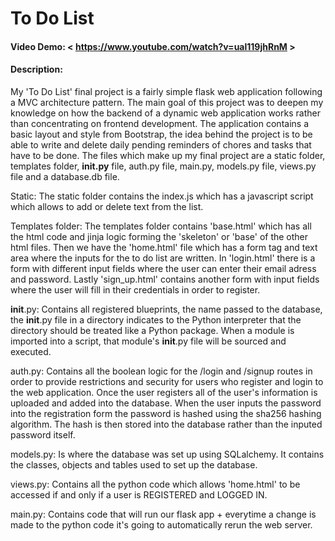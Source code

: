 # To Do List
#### Video Demo:  < https://www.youtube.com/watch?v=ual119jhRnM >
#### Description:

My 'To Do List' final project is a fairly simple flask web application following a MVC architecture pattern. The main goal of this project was to deepen my knowledge
on how the backend of a dynamic web application works rather than concentrating on frontend development. The application contains a basic layout and style from Bootstrap,
the idea behind the project is to be able to write and delete daily pending reminders of chores and tasks that have to be done. The files which make up my final project are
a static folder, templates folder, __init.py__ file, auth.py file, main.py, models.py file, views.py file and a database.db file.

Static: The static folder contains the index.js which has a javascript script which allows to add or delete text from the list.

Templates folder: The templates folder contains 'base.html' which has all the html code and jinja logic forming the 'skeleton' or 'base' of the other html files.
Then we have the 'home.html' file which
has a form tag and text area where the inputs for the to do list are written. In 'login.html' there is a form with different input fields where the user can enter their email adress
and password. Lastly 'sign_up.html' contains another form with input fields where the user will fill in their credentials in order to register.

__init__.py: Contains all registered blueprints, the name passed to the database, the __init__.py file in a directory indicates to the Python interpreter that the directory
should be treated like a Python package. When a module is imported into a script, that module's __init__.py file will be sourced and executed.

auth.py: Contains all the boolean logic for the /login and /signup routes in order to provide restrictions and security for users who register and login to the web application. Once
the user registers all of the user's information is uploaded and added into the database. When the user inputs the password into the registration form the password is hashed
using the sha256 hashing algorithm. The hash is then stored into the database rather than the inputed password itself.

models.py: Is where the database was set up using SQLalchemy. It contains the classes, objects and tables used to set up the database.

views.py: Contains all the python code which allows 'home.html' to be accessed if and only if a user is REGISTERED and LOGGED IN.

main.py:  Contains code that will run our flask app + everytime a change is made to the python code it's going to automatically rerun the web server.